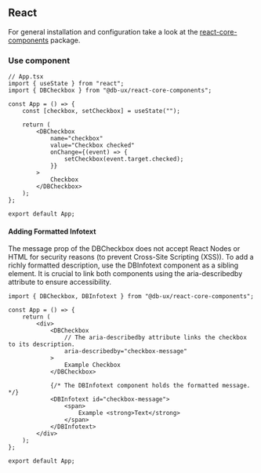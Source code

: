 ## React

For general installation and configuration take a look at the [react-core-components](https://www.npmjs.com/package/@db-ux/react-core-components) package.

### Use component

```tsx App.tsx
// App.tsx
import { useState } from "react";
import { DBCheckbox } from "@db-ux/react-core-components";

const App = () => {
	const [checkbox, setCheckbox] = useState("");

	return (
		<DBCheckbox
			name="checkbox"
			value="Checkbox checked"
			onChange={(event) => {
				setCheckbox(event.target.checked);
			}}
		>
			Checkbox
		</DBCheckbox>
	);
};

export default App;
```

#### Adding Formatted Infotext

The message prop of the DBCheckbox does not accept React Nodes or HTML for security reasons (to prevent Cross-Site Scripting (XSS)). To add a richly formatted description, use the DBInfotext component as a sibling element. It is crucial to link both components using the aria-describedby attribute to ensure accessibility.

```tsx App.tsx
import { DBCheckbox, DBInfotext } from "@db-ux/react-core-components";

const App = () => {
	return (
		<div>
			<DBCheckbox
				// The aria-describedby attribute links the checkbox to its description.
				aria-describedby="checkbox-message"
			>
				Example Checkbox
			</DBCheckbox>

			{/* The DBInfotext component holds the formatted message. */}
			<DBInfotext id="checkbox-message">
				<span>
					Example <strong>Text</strong>
				</span>
			</DBInfotext>
		</div>
	);
};

export default App;
```
